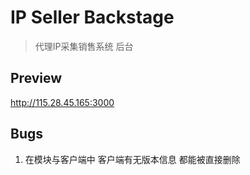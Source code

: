 # IP Seller Backstage

> 代理IP采集销售系统 后台

## Preview

http://115.28.45.165:3000

## Bugs

1. 在模块与客户端中 客户端有无版本信息 都能被直接删除
